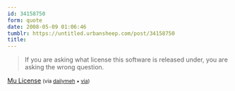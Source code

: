```yaml
---
id: 34158750
form: quote
date: 2008-05-09 01:06:46
tumblr: https://untitled.urbansheep.com/post/34158750
title: 
---
```


<blockquote>
If you are asking what license this software is released under, you are asking the wrong question.
</blockquote>

<a href="http://c2.com/cgi/wiki?MuLicense">Mu License</a> <small>(via <a href="http://dailymeh.tumblr.com/">dailymeh</a> • <a href="http://tumbl.strelau.net/">via</a>)</small>

